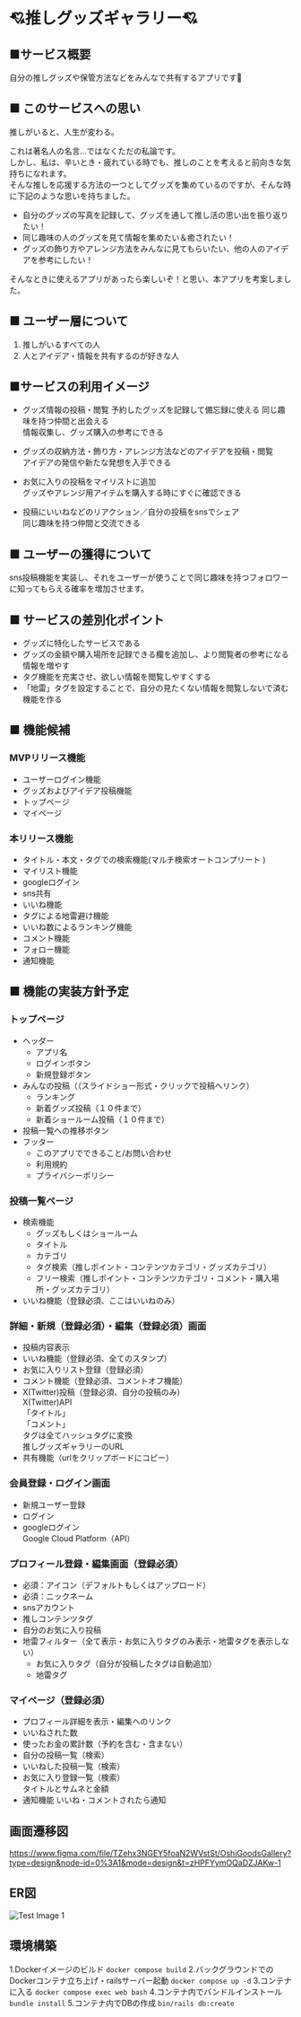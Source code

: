 # 💘推しグッズギャラリー💘
## ■サービス概要
自分の推しグッズや保管方法などをみんなで共有するアプリです🫰

## ■ このサービスへの思い
推しがいると、人生が変わる。

これは著名人の名言…ではなくただの私論です。  
しかし、私は、辛いとき・疲れている時でも、推しのことを考えると前向きな気持ちになれます。  
そんな推しを応援する方法の一つとしてグッズを集めているのですが、そんな時に下記のような思いを持ちました。

- 自分のグッズの写真を記録して、グッズを通して推し活の思い出を振り返りたい！
- 同じ趣味の人のグッズを見て情報を集めたい＆癒されたい！
- グッズの飾り方やアレンジ方法をみんなに見てもらいたい、他の人のアイデアを参考にしたい！

そんなときに使えるアプリがあったら楽しいぞ！と思い、本アプリを考案しました。

## ■ ユーザー層について
1. 推しがいるすべての人
1. 人とアイデア・情報を共有するのが好きな人

## ■サービスの利用イメージ
- グッズ情報の投稿・閲覧
  予約したグッズを記録して備忘録に使える
  同じ趣味を持つ仲間と出会える  
  情報収集し、グッズ購入の参考にできる

- グッズの収納方法・飾り方・アレンジ方法などのアイデアを投稿・閲覧  
  アイデアの発信や新たな発想を入手できる

- お気に入りの投稿をマイリストに追加  
  グッズやアレンジ用アイテムを購入する時にすぐに確認できる

- 投稿にいいねなどのリアクション／自分の投稿をsnsでシェア  
  同じ趣味を持つ仲間と交流できる

## ■ ユーザーの獲得について
sns投稿機能を実装し、それをユーザーが使うことで同じ趣味を持つフォロワーに知ってもらえる確率を増加させます。

## ■ サービスの差別化ポイント
- グッズに特化したサービスである
- グッズの金額や購入場所を記録できる欄を追加し、より閲覧者の参考になる情報を増やす
- タグ機能を充実させ、欲しい情報を閲覧しやすくする
- 「地雷」タグを設定することで、自分の見たくない情報を閲覧しないで済む機能を作る

## ■ 機能候補
### MVPリリース機能
- ユーザーログイン機能
- グッズおよびアイデア投稿機能
- トップページ
- マイページ
### 本リリース機能
- タイトル・本文・タグでの検索機能(マルチ検索オートコンプリート )
- マイリスト機能
- googleログイン
- sns共有
- いいね機能
- タグによる地雷避け機能
- いいね数によるランキング機能
- コメント機能
- フォロー機能
- 通知機能

## ■ 機能の実装方針予定
### トップページ
- ヘッダー
    - アプリ名
    - ログインボタン
    - 新規登録ボタン
- みんなの投稿（（スライドショー形式・クリックで投稿へリンク）
    - ランキング
    - 新着グッズ投稿（１０件まで）
    - 新着ショールーム投稿（１０件まで）
- 投稿一覧への推移ボタン
- フッター
    - このアプリでできること/お問い合わせ
    - 利用規約
    - プライバシーポリシー

### 投稿一覧ページ
- 検索機能
    - グッズもしくはショールーム
    - タイトル
    - カテゴリ
    - タグ検索（推しポイント・コンテンツカテゴリ・グッズカテゴリ）
    - フリー検索（推しポイント・コンテンツカテゴリ・コメント・購入場所・グッズカテゴリ）
- いいね機能（登録必須、ここはいいねのみ）

### 詳細・新規（登録必須）・編集（登録必須）画面
- 投稿内容表示
- いいね機能（登録必須、全てのスタンプ）
- お気に入りリスト登録（登録必須）
- コメント機能（登録必須、コメントオフ機能）
- X(Twitter)投稿（登録必須、自分の投稿のみ）  
  X(Twitter)API  
  「タイトル」  
  「コメント」  
  タグは全てハッシュタグに変換  
  推しグッズギャラリーのURL
- 共有機能（urlをクリップボードにコピー）

### **会員登録・ログイン画面**
- 新規ユーザー登録
- ログイン
- googleログイン  
  Google Cloud Platform（API）

### プロフィール登録・編集画面（登録必須）
- 必須：アイコン（デフォルトもしくはアップロード）
- 必須：ニックネーム
- snsアカウント
- 推しコンテンツタグ
- 自分のお気に入り投稿
- 地雷フィルター（全て表示・お気に入りタグのみ表示・地雷タグを表示しない）
  - お気に入りタグ（自分が投稿したタグは自動追加）
  - 地雷タグ

### マイページ（登録必須）
- プロフィール詳細を表示・編集へのリンク
- いいねされた数
- 使ったお金の累計数（予約を含む・含まない）
- 自分の投稿一覧（検索）
- いいねした投稿一覧（検索）
- お気に入り登録一覧（検索）  
  タイトルとサムネと金額
- 通知機能
  いいね・コメントされたら通知

## 画面遷移図
https://www.figma.com/file/TZehx3NGEY5foaN2WVstSt/OshiGoodsGallery?type=design&node-id=0%3A1&mode=design&t=zHPFYymOQaDZJAKw-1

## ER図
![Test Image 1](ERD.drawio.png)

## 環境構築
1.Dockerイメージのビルド
```docker compose build```
2.バックグラウンドでのDockerコンテナ立ち上げ・railsサーバー起動
```docker compose up -d```
3.コンテナに入る
```docker compose exec web bash```
4.コンテナ内でバンドルインストール
```bundle install```
5.コンテナ内でDBの作成
```bin/rails db:create```